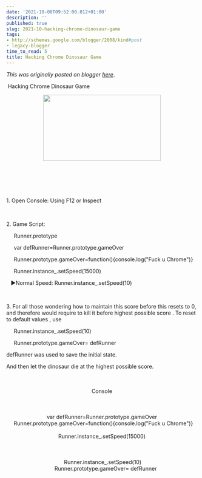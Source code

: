 ```yaml
---
date: '2021-10-08T09:52:00.012+01:00'
description: ''
published: true
slug: 2021-10-hacking-chrome-dinosaur-game
tags:
- http://schemas.google.com/blogger/2008/kind#post
- legacy-blogger
time_to_read: 5
title: Hacking Chrome Dinosaur Game
---
```


*This was originally posted on blogger [here](https://sheng-jiang.blogspot.com/2021/10/hacking-chrome-dinosaur-game.html)*.

<p>&nbsp;Hacking Chrome Dinosaur Game</p><div class="separator" style="clear: both; text-align: center;"><a href="https://blogger.googleusercontent.com/img/b/R29vZ2xl/AVvXsEiQ3UwJvAJIhlDbgk_KZCoFIP6QElUbz0DelUgRF0DdOCaQ56oqz4SMM15Dw10LZpxVvgw0zKJGL3cyqAroPFUwguKkHS2qUnzaQBuKsxg1jnVdYZtUfVd1PCZPMzVKcqzYEYX9nea1IQEJjupc74Qg8BXpbYoRsTm2a49zCG9TaDhvpkRFXF_2IEC4/s310/Screenshot%202022-03-23%20at%2011.19.16%20AM.png" style="margin-left: 1em; margin-right: 1em;"><img border="0" height="174" src="https://blogger.googleusercontent.com/img/b/R29vZ2xl/AVvXsEiQ3UwJvAJIhlDbgk_KZCoFIP6QElUbz0DelUgRF0DdOCaQ56oqz4SMM15Dw10LZpxVvgw0zKJGL3cyqAroPFUwguKkHS2qUnzaQBuKsxg1jnVdYZtUfVd1PCZPMzVKcqzYEYX9nea1IQEJjupc74Qg8BXpbYoRsTm2a49zCG9TaDhvpkRFXF_2IEC4/s1600/Screenshot%202022-03-23%20at%2011.19.16%20AM.png" width="310" /></a></div><br /><div class="separator" style="clear: both; text-align: center;"><br /></div><br /><p><br /></p><p>1. Open Console: Using F12 or Inspect</p><p><br /></p><p>2. Game Script:</p><p>&nbsp; &nbsp; &nbsp;Runner.prototype</p><p>&nbsp; &nbsp; &nbsp;var defRunner=Runner.prototype.gameOver</p><p>&nbsp; &nbsp; &nbsp;Runner.prototype.gameOver=function(){console.log("Fuck u Chrome")}</p><p>&nbsp; &nbsp; &nbsp;Runner.instance_.setSpeed(15000)</p><p>&nbsp; &nbsp;►Normal Speed: Runner.instance_.setSpeed(10)&nbsp;</p><p><br /></p><p>3. For all those wondering how to maintain this score before this resets to 0, and therefore would require to kill it before highest possible score . To reset to default values , use&nbsp;</p><p>&nbsp; &nbsp; &nbsp;Runner.instance_.setSpeed(10)&nbsp;</p><p>&nbsp; &nbsp; &nbsp;Runner.prototype.gameOver= defRunner</p><p>defRunner was used to save the initial state.&nbsp;</p><p>And then let the dinosaur die at the highest possible score.</p><p></p><div class="separator" style="clear: both; text-align: center;"><br /></div><div class="separator" style="clear: both; text-align: center;"><br /></div><div class="separator" style="clear: both; text-align: center;">Console</div><div class="separator" style="clear: both; text-align: center;"><br /></div><div class="separator" style="clear: both; text-align: center;"><div class="separator" style="clear: both; text-align: center;"><br /></div><div class="separator" style="clear: both; text-align: center;"><br />var defRunner=Runner.prototype.gameOver<br />&nbsp; Runner.prototype.gameOver=function(){console.log("Fuck u Chrome")}</div><div class="separator" style="clear: both; text-align: center;"><br /></div><span style="text-align: left;">Runner.instance_.setSpeed(15000)</span></div><div class="separator" style="clear: both; text-align: center;"><span style="text-align: left;"><br /></span></div><br /><div class="separator" style="clear: both; text-align: center;"><br /></div><div class="separator" style="clear: both; text-align: center;"><div class="separator" style="clear: both;">&nbsp;Runner.instance_.setSpeed(10)</div><div class="separator" style="clear: both;">&nbsp; &nbsp; &nbsp;Runner.prototype.gameOver= defRunner</div></div><br /><br /><p></p>